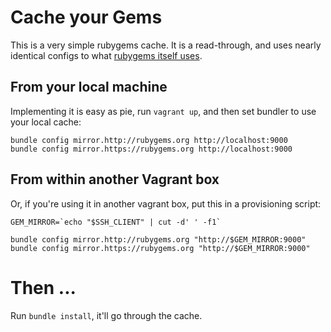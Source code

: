 # Cache your Gems

This is a very simple rubygems cache. It is a read-through, and uses nearly
identical configs to what [rubygems itself uses][source].

## From your local machine

Implementing it is easy as pie, run `vagrant up`, and then set bundler to use
your local cache:

```
bundle config mirror.http://rubygems.org http://localhost:9000
bundle config mirror.https://rubygems.org http://localhost:9000
```

## From within another Vagrant box

Or, if you're using it in another vagrant box, put this in a provisioning script:

```
GEM_MIRROR=`echo "$SSH_CLIENT" | cut -d' ' -f1`

bundle config mirror.http://rubygems.org "http://$GEM_MIRROR:9000"
bundle config mirror.https://rubygems.org "http://$GEM_MIRROR:9000"
```

# Then ...

Run `bundle install`, it'll go through the cache.

[source]: https://github.com/rubygems/rubygems.org-configs/tree/master/mirror
